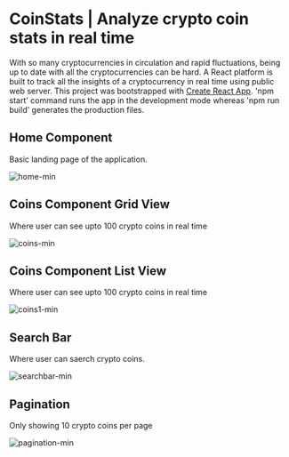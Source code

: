 # CoinStats | Analyze crypto coin stats in real time
With so many cryptocurrencies in circulation and rapid fluctuations, being up to date with all the cryptocurrencies can be hard. A React platform is built to track all the insights of a cryptocurrency in real time using public web server. 
This project was bootstrapped with [Create React App](https://github.com/facebook/create-react-app). 'npm start' command runs the app in the development mode whereas 'npm run build' generates the production files.

## Home Component
Basic landing page of the application.

![home-min](https://user-images.githubusercontent.com/58258334/235501406-e25ae91e-54b9-4e5a-a90f-1fb4ea52a2c3.png)

## Coins Component Grid View
Where user can see upto 100 crypto coins in real time

![coins-min](https://user-images.githubusercontent.com/58258334/235501679-2bffe651-d473-4d79-aac9-1e9f57e9da67.png)

## Coins Component List View
Where user can see upto 100 crypto coins in real time

![coins1-min](https://user-images.githubusercontent.com/58258334/235501740-42bf29de-dc02-4771-a756-0e9b031fb654.png)

## Search Bar
Where user can saerch crypto coins.

![searchbar-min](https://user-images.githubusercontent.com/58258334/235501958-e91413e6-4a2e-4b4e-b25c-7da80d7a1497.png)

## Pagination
Only showing 10 crypto coins per page

![pagination-min](https://user-images.githubusercontent.com/58258334/235502088-ebb2c98f-a2ea-4dec-a839-0a90f0d3b1ce.png)
